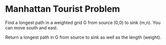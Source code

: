 # Manhattan Tourist Problem

Find a longest path in a weighted grid G from source (0,0) to sink (m,n). You can move south and east.

Return a longest path in G from source to sink as well as the length (weight).